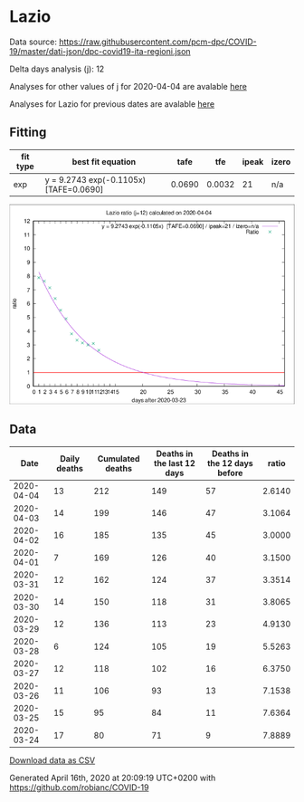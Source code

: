# Lazio

Data source: https://raw.githubusercontent.com/pcm-dpc/COVID-19/master/dati-json/dpc-covid19-ita-regioni.json

Delta days analysis (j): 12

Analyses for other values of j for 2020-04-04 are avalable [here](../2020-04-04/README.md)

Analyses for Lazio for previous dates are avalable [here](../README.md)

## Fitting 
|fit type|best fit equation|tafe|tfe|ipeak|izero|
|-------|-----|--------|------|---|---|
|exp|y = 9.2743 exp(-0.1105x)  [TAFE=0.0690]|0.0690|0.0032|21|n/a|

![Plot](COVID-19_lazio_j12_2020-04-04.png)

## Data
|Date|Daily deaths|Cumulated deaths|Deaths in the last 12 days|Deaths in the 12 days before|ratio|
|----|----------|-----------|-------|--------------------|-----|
|2020-04-04|13|212|149|57|2.6140|
|2020-04-03|14|199|146|47|3.1064|
|2020-04-02|16|185|135|45|3.0000|
|2020-04-01|7|169|126|40|3.1500|
|2020-03-31|12|162|124|37|3.3514|
|2020-03-30|14|150|118|31|3.8065|
|2020-03-29|12|136|113|23|4.9130|
|2020-03-28|6|124|105|19|5.5263|
|2020-03-27|12|118|102|16|6.3750|
|2020-03-26|11|106|93|13|7.1538|
|2020-03-25|15|95|84|11|7.6364|
|2020-03-24|17|80|71|9|7.8889|

[Download data as CSV](COVID-19_lazio_j12_2020-04-04.csv)

Generated April 16th, 2020 at 20:09:19 UTC+0200 with https://github.com/robianc/COVID-19
